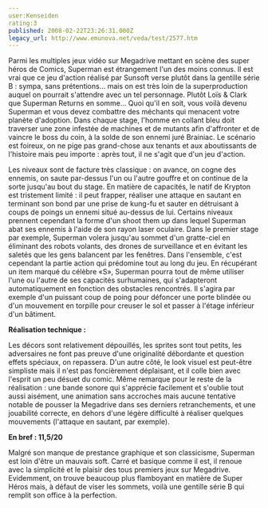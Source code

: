 ```yaml
---
user:Kenseiden
rating:3
published: 2008-02-22T23:26:31.000Z
legacy_url: http://www.emunova.net/veda/test/2577.htm
---
```

Parmi les multiples jeux vidéo sur Megadrive mettant en scène des super héros de Comics, Superman est étrangement l'un des moins connus. Il est vrai que ce jeu d'action réalisé par Sunsoft verse plutôt dans la gentille série B : sympa, sans prétentions... mais on est très loin de la superproduction auquel on pourrait s'attendre avec un tel personnage. Plutôt Loïs & Clark que Superman Returns en somme... Quoi qu'il en soit, vous voilà devenu Superman et vous devez combattre des méchants qui menacent votre planète d'adoption. Dans chaque stage, l'homme en collant bleu doit traverser une zone infestée de machines et de mutants afin d'affronter et de vaincre le boss du coin, à la solde de son ennemi juré Brainiac. Le scénario est foireux, on ne pige pas grand-chose aux tenants et aux aboutissants de l'histoire mais peu importe : après tout, il ne s'agit que d'un jeu d'action.  

  

Les niveaux sont de facture très classique : on avance, on cogne des ennemis, on saute par-dessus l'un ou l'autre gouffre et on continue de la sorte jusqu'au bout du stage. En matière de capacités, le natif de Krypton est tristement limité : il peut frapper, réaliser une attaque en sautant en terminant son bond par une prise de kung-fu et sauter en détruisant à coups de poings un ennemi situé au-dessus de lui. Certains niveaux prennent cependant la forme d'un shoot them up dans lequel Superman abat ses ennemis à l'aide de son rayon laser oculaire. Dans le premier stage par exemple, Superman volera jusqu'au sommet d'un gratte-ciel en éliminant des robots volants, des drones de surveillance et en évitant les saletés que les gens balancent par les fenêtres. Dans l'ensemble, c'est cependant la partie action qui prédomine tout au long du jeu. En récupérant un item marqué du célèbre «S», Superman pourra tout de même utiliser l'une ou l'autre de ses capacités surhumaines, qui s'adapteront automatiquement en fonction des obstacles rencontrés. Il s'agira par exemple d'un puissant coup de poing pour défoncer une porte blindée ou d'un mouvement en torpille pour creuser le sol et passer à l'étage inférieur d'un bâtiment.  

  

**Réalisation technique :**   

Les décors sont relativement dépouillés, les sprites sont tout petits, les adversaires ne font pas preuve d'une originalité débordante et question effets spéciaux, on repassera. D'un autre côté, le look visuel est peut-être simpliste mais il n'est pas foncièrement déplaisant, et il colle bien avec l'esprit un peu désuet du comic. Même remarque pour le reste de la réalisation : une bande sonore qui s'apprécie facilement et s'oublie tout aussi aisément, une animation sans accroches mais aucune tentative notable de pousser la Megadrive dans ses derniers retranchements, et une jouabilité correcte, en dehors d'une légère difficulté à réaliser quelques mouvements (l'attaque en sautant, par exemple).  

  

**En bref : 11,5/20**   

Malgré son manque de prestance graphique et son classicisme, Superman est loin d'être un mauvais soft. Carré et basique comme il est, il renoue avec la simplicité et le plaisir des tous premiers jeux sur Megadrive. Evidemment, on trouve beaucoup plus flamboyant en matière de Super Héros mais, à défaut de viser les sommets, voilà une gentille série B qui remplit son office à la perfection.